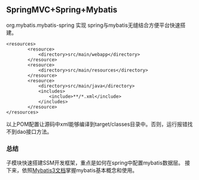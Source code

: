 ## SpringMVC+Spring+Mybatis

org.mybatis.mybatis-spring 实现 spring与mybatis无缝结合方便平台快速搭建。

    <resources>
            <resource>
                <directory>src/main/webapp</directory>
            </resource>
            <resource>
                <directory>src/main/resources</directory>
            </resource>
            <resource>
                <directory>src/main/java</directory>
                <includes>
                    <include>**/*.xml</include>
                </includes>
            </resource>
    </resources>
    
以上POM配置让源码中xml能够编译到target/classes目录中。否则，运行报错找不到dao接口方法。

### 总结
子模块快速搭建SSM开发框架，重点是如何在spring中配置mybatis数据层。
接下来，依照[Mybatis3文档](http://www.mybatis.org/mybatis-3/zh/statement-builders.html)掌握mybatis基本概念和使用。